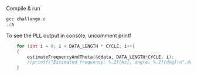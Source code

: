 Compile & run
```powershell
gcc challange.c
./a
```
To see the PLL output in console, uncomment printf
```c
    for (int i = 0; i < DATA_LENGTH * CYCLE; i++)
    {   
        estimateFrequencyAndTheta(&ddata, DATA_LENGTH*CYCLE, i);
        //printf("Estimated frequency: %.2f[Hz], angle: %.2f[deg]\n",ddata.F_est/2/PI,ddata.Theta_est*180/PI);		
    }
```